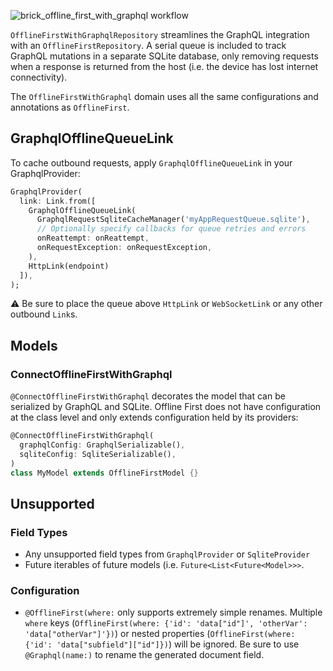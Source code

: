 ![brick_offline_first_with_graphql workflow](https://github.com/GetDutchie/brick/actions/workflows/brick_offline_first_with_graphql.yaml/badge.svg)

`OfflineFirstWithGraphqlRepository` streamlines the GraphQL integration with an `OfflineFirstRepository`. A serial queue is included to track GraphQL mutations in a separate SQLite database, only removing requests when a response is returned from the host (i.e. the device has lost internet connectivity).

The `OfflineFirstWithGraphql` domain uses all the same configurations and annotations as `OfflineFirst`.

## GraphqlOfflineQueueLink

To cache outbound requests, apply `GraphqlOfflineQueueLink` in your GraphqlProvider:

```dart
GraphqlProvider(
  link: Link.from([
    GraphqlOfflineQueueLink(
      GraphqlRequestSqliteCacheManager('myAppRequestQueue.sqlite'),
      // Optionally specify callbacks for queue retries and errors
      onReattempt: onReattempt,
      onRequestException: onRequestException,
    ),
    HttpLink(endpoint)
  ]),
);
```

:warning: Be sure to place the queue above `HttpLink` or `WebSocketLink` or any other outbound `Link`s.

## Models

### ConnectOfflineFirstWithGraphql

`@ConnectOfflineFirstWithGraphql` decorates the model that can be serialized by GraphQL and SQLite. Offline First does not have configuration at the class level and only extends configuration held by its providers:

```dart
@ConnectOfflineFirstWithGraphql(
  graphqlConfig: GraphqlSerializable(),
  sqliteConfig: SqliteSerializable(),
)
class MyModel extends OfflineFirstModel {}
```

## Unsupported

### Field Types

- Any unsupported field types from `GraphqlProvider` or `SqliteProvider`
- Future iterables of future models (i.e. `Future<List<Future<Model>>>`.

### Configuration

- `@OfflineFirst(where:` only supports extremely simple renames. Multiple `where` keys (`OfflineFirst(where: {'id': 'data["id"]', 'otherVar': 'data["otherVar"]'})`) or nested properties (`OfflineFirst(where: {'id': 'data["subfield"]["id"]})`) will be ignored. Be sure to use `@Graphql(name:)` to rename the generated document field.
